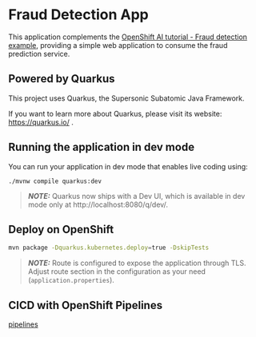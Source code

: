# Fraud Detection App

This application complements the [OpenShift AI tutorial - Fraud detection example](https://access.redhat.com/documentation/en-us/red_hat_openshift_ai_self-managed/2.7/html/openshift_ai_tutorial_-_fraud_detection_example), providing a simple web application to consume the fraud prediction service.

## Powered by Quarkus

This project uses Quarkus, the Supersonic Subatomic Java Framework.

If you want to learn more about Quarkus, please visit its website: https://quarkus.io/ .

## Running the application in dev mode

You can run your application in dev mode that enables live coding using:
```shell script
./mvnw compile quarkus:dev
```

> **_NOTE:_**  Quarkus now ships with a Dev UI, which is available in dev mode only at http://localhost:8080/q/dev/.

## Deploy on OpenShift

```sh
mvn package -Dquarkus.kubernetes.deploy=true -DskipTests
```
> **_NOTE:_** Route is configured to expose the application through TLS. Adjust route section in the configuration as your need (`application.properties`).

## CICD with OpenShift Pipelines

[pipelines](docs/pipelines.md)